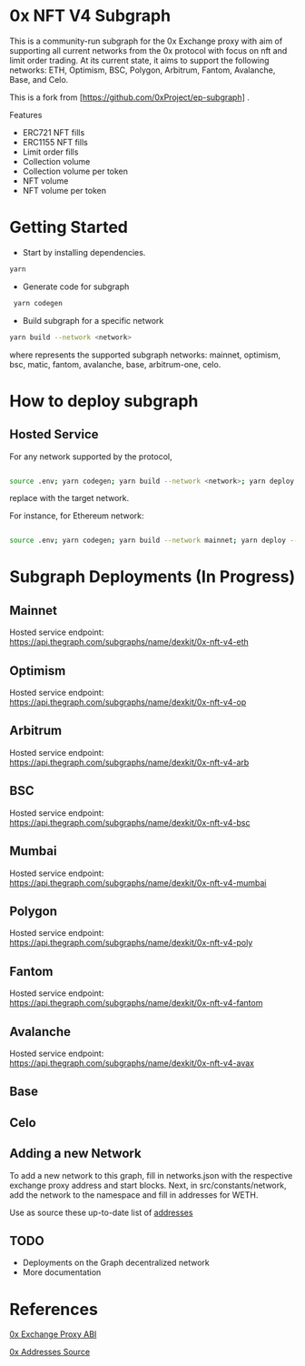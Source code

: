 # 0x NFT V4 Subgraph

This is a community-run subgraph for the 0x Exchange proxy with aim of supporting all current networks from the 0x protocol with focus on nft and limit order trading. At its current state, it aims to support the following networks: ETH, Optimism, BSC, Polygon, Arbitrum, Fantom, Avalanche, Base, and Celo.

This is a fork from [https://github.com/0xProject/ep-subgraph] .

Features

- ERC721 NFT fills
- ERC1155 NFT fills
- Limit order fills
- Collection volume
- Collection volume per token
- NFT volume
- NFT volume per token

# Getting Started

- Start by installing dependencies.

```bash
yarn
```

- Generate code for subgraph

```bash
 yarn codegen
```

- Build subgraph for a specific network

```bash
yarn build --network <network>
```

where <network> represents the supported subgraph networks: mainnet, optimism, bsc, matic, fantom, avalanche, base, arbitrum-one, celo.

# How to deploy subgraph

## Hosted Service

For any network supported by the protocol,

```bash

source .env; yarn codegen; yarn build --network <network>; yarn deploy --product hosted-service dexkit/0x-nft-v4 --access-token $ACCESS_TOKEN

```

replace <network> with the target network.

For instance, for Ethereum network:

```bash

source .env; yarn codegen; yarn build --network mainnet; yarn deploy --product hosted-service dexkit/0x-nft-v4-eth --access-token $ACCESS_TOKEN

```

# Subgraph Deployments (In Progress)

## Mainnet

Hosted service endpoint: https://api.thegraph.com/subgraphs/name/dexkit/0x-nft-v4-eth

## Optimism

Hosted service endpoint: https://api.thegraph.com/subgraphs/name/dexkit/0x-nft-v4-op

## Arbitrum

Hosted service endpoint: https://api.thegraph.com/subgraphs/name/dexkit/0x-nft-v4-arb

## BSC

Hosted service endpoint: https://api.thegraph.com/subgraphs/name/dexkit/0x-nft-v4-bsc

## Mumbai

Hosted service endpoint: https://api.thegraph.com/subgraphs/name/dexkit/0x-nft-v4-mumbai

## Polygon

Hosted service endpoint: https://api.thegraph.com/subgraphs/name/dexkit/0x-nft-v4-poly

## Fantom

Hosted service endpoint: https://api.thegraph.com/subgraphs/name/dexkit/0x-nft-v4-fantom

## Avalanche

Hosted service endpoint: https://api.thegraph.com/subgraphs/name/dexkit/0x-nft-v4-avax

## Base

## Celo

## Adding a new Network

To add a new network to this graph, fill in networks.json with the respective exchange proxy address and start blocks. Next, in src/constants/network, add the network to the namespace and fill in addresses for WETH.

Use as source these up-to-date list of [addresses](https://github.com/0xProject/protocol/blob/development/packages/contract-addresses/addresses.json)

## TODO

- Deployments on the Graph decentralized network
- More documentation

# References

[0x Exchange Proxy ABI](https://github.com/0xProject/protocol/blob/development/packages/contract-artifacts/artifacts/IZeroEx.json)

[0x Addresses Source](https://github.com/0xProject/protocol/blob/development/packages/contract-addresses/addresses.json)
